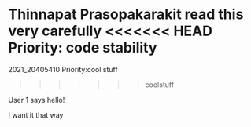 Thinnapat Prasopakarakit
read this very carefully
<<<<<<< HEAD
Priority: code stability
=======
2021_20405410
Priority:cool stuff
>>>>>>> coolstuff

User 1 says hello!

I want it that way